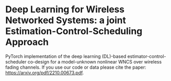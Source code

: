 # Deep Learning for Wireless Networked Systems: a joint Estimation-Control-Scheduling Approach
PyTorch implementation of the deep learning (DL)-based estimator-control-scheduler co-design for a model-unknown nonlinear WNCS over wireless fading channels.
If you use our code or data please cite the paper: https://arxiv.org/pdf/2210.00673.pdf.
